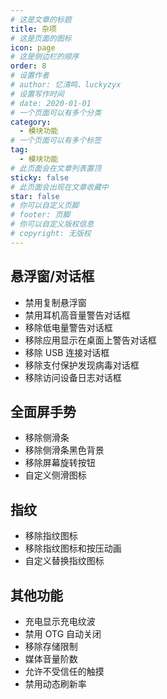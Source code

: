 ```yaml
---
# 这是文章的标题
title: 杂项
# 这是页面的图标
icon: page
# 这是侧边栏的顺序
order: 8
# 设置作者
# author: 忆清鸣、luckyzyx
# 设置写作时间
# date: 2020-01-01
# 一个页面可以有多个分类
category:
  - 模块功能
# 一个页面可以有多个标签
tag:
  - 模块功能
# 此页面会在文章列表置顶
sticky: false
# 此页面会出现在文章收藏中
star: false
# 你可以自定义页脚
# footer: 页脚
# 你可以自定义版权信息
# copyright: 无版权
---
```


## 悬浮窗/对话框

- 禁用复制悬浮窗
- 禁用耳机高音量警告对话框
- 移除低电量警告对话框
- 移除应用显示在桌面上警告对话框
- 移除 USB 连接对话框
- 移除支付保护发现病毒对话框
- 移除访问设备日志对话框

## 全面屏手势

- 移除侧滑条
- 移除侧滑条黑色背景
- 移除屏幕旋转按钮
- 自定义侧滑图标

## 指纹

- 移除指纹图标
- 移除指纹图标和按压动画
- 自定义替换指纹图标

## 其他功能

- 充电显示充电纹波
- 禁用 OTG 自动关闭
- 移除存储限制
- 媒体音量阶数
- 允许不受信任的触摸
- 禁用动态刷新率
